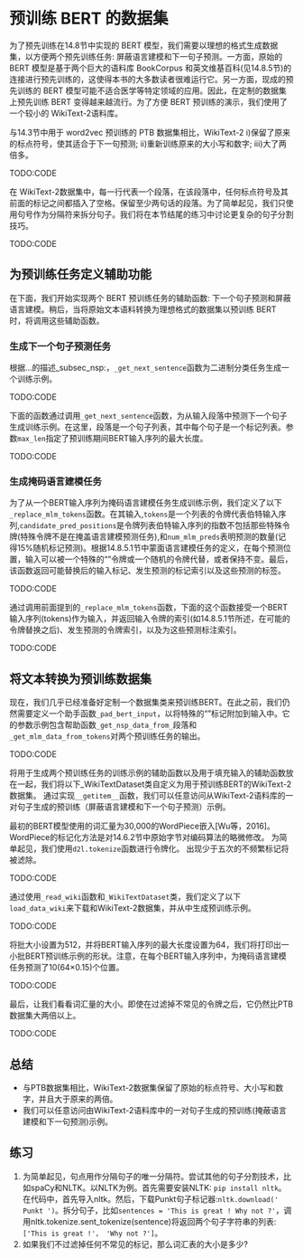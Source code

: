

<!--
 * @version:
 * @Author:  StevenJokess https://github.com/StevenJokess
 * @Date: 2020-08-15 14:33:14
 * @LastEditors:  StevenJokess https://github.com/StevenJokess
 * @LastEditTime: 2020-10-21 17:36:13
 * @Description:MT
 * @TODO::
 * @Reference:http://preview.d2l.ai/d2l-en/master/chapter_natural-language-processing-pretraining/bert-dataset.html
-->

# 预训练 BERT 的数据集

为了预先训练在14.8节中实现的 BERT 模型，我们需要以理想的格式生成数据集，以方便两个预先训练任务: 屏蔽语言建模和下一句子预测。一方面，原始的 BERT 模型是基于两个巨大的语料库 BookCorpus 和英文维基百科(见14.8.5节)的连接进行预先训练的，这使得本书的大多数读者很难运行它。另一方面，现成的预先训练的 BERT 模型可能不适合医学等特定领域的应用。因此，在定制的数据集上预先训练 BERT 变得越来越流行。为了方便 BERT 预训练的演示，我们使用了一个较小的 WikiText-2语料库。

与14.3节中用于 word2vec 预训练的 PTB 数据集相比，WikiText-2 i)保留了原来的标点符号，使其适合于下一句预测; ii)重新训练原来的大小写和数字; iii)大了两倍多。

TODO:CODE

在 WikiText-2数据集中，每一行代表一个段落，在该段落中，任何标点符号及其前面的标记之间都插入了空格。保留至少两句话的段落。为了简单起见，我们只使用句号作为分隔符来拆分句子。我们将在本节结尾的练习中讨论更复杂的句子分割技巧。

TODO:CODE

## 为预训练任务定义辅助功能

在下面，我们开始实现两个 BERT 预训练任务的辅助函数: 下一个句子预测和屏蔽语言建模。稍后，当将原始文本语料转换为理想格式的数据集以预训练 BERT 时，将调用这些辅助函数。

### 生成下一个句子预测任务

根据…的描述_subsec_nsp:，`_get_next_sentence`函数为二进制分类任务生成一个训练示例。

TODO:CODE

下面的函数通过调用`_get_next_sentence`函数，为从输入段落中预测下一个句子生成训练示例。在这里，段落是一个句子列表，其中每个句子是一个标记列表。参数`max_len`指定了预训练期间BERT输入序列的最大长度。

TODO:CODE

### 生成掩码语言建模任务

为了从一个BERT输入序列为掩码语言建模任务生成训练示例，我们定义了以下`_replace_mlm_tokens`函数。在其输入,`tokens`是一个列表的令牌代表伯特输入序列,`candidate_pred_positions`是令牌列表伯特输入序列的指数不包括那些特殊令牌(特殊令牌不是在掩盖语言建模预测任务),和`num_mlm_preds`表明预测的数量(记得15%随机标记预测)。根据14.8.5.1节中蒙面语言建模任务的定义，在每个预测位置，输入可以被一个特殊的“<mask>”令牌或一个随机的令牌代替，或者保持不变。最后，该函数返回可能替换后的输入标记、发生预测的标记索引以及这些预测的标签。

TODO:CODE

通过调用前面提到的`_replace_mlm_tokens`函数，下面的这个函数接受一个BERT输入序列(tokens)作为输入，并返回输入令牌的索引(如14.8.5.1节所述，在可能的令牌替换之后)、发生预测的令牌索引，以及为这些预测标注索引。

TODO:CODE

## 将文本转换为预训练数据集

现在，我们几乎已经准备好定制一个数据集类来预训练BERT。在此之前，我们仍然需要定义一个助手函数`_pad_bert_input`，以将特殊的“<pad>”标记附加到输入中。它的参数示例包含帮助函数`_get_nsp_data_from_`段落和`_get_mlm_data_from_tokens`对两个预训练任务的输出。

TODO:CODE

将用于生成两个预训练任务的训练示例的辅助函数以及用于填充输入的辅助函数放在一起，我们将以下_WikiTextDataset类自定义为用于预训练BERT的WikiText-2数据集。 通过实现`__getitem__`函数，我们可以任意访问从WikiText-2语料库的一对句子生成的预训练（屏蔽语言建模和下一个句子预测）示例。

最初的BERT模型使用的词汇量为30,000的WordPiece嵌入[Wu等，2016]。 WordPiece的标记化方法是对14.6.2节中原始字节对编码算法的略微修改。 为简单起见，我们使用`d2l.tokenize`函数进行令牌化。 出现少于五次的不频繁标记将被滤除。

TODO:CODE

通过使用`_read_wiki`函数和`_WikiTextDataset`类，我们定义了以下`load_data_wiki`来下载和WikiText-2数据集，并从中生成预训练示例。

TODO:CODE

将批大小设置为512，并将BERT输入序列的最大长度设置为64，我们将打印出一小批BERT预训练示例的形状。注意，在每个BERT输入序列中，为掩码语言建模任务预测了10(64×0.15)个位置。

TODO:CODE

最后，让我们看看词汇量的大小。即使在过滤掉不常见的令牌之后，它仍然比PTB数据集大两倍以上。

TODO:CODE

## 总结

* 与PTB数据集相比，WikiText-2数据集保留了原始的标点符号、大小写和数字，并且大于原来的两倍。
* 我们可以任意访问由WikiText-2语料库中的一对句子生成的预训练(掩蔽语言建模和下一句预测)示例。

## 练习

1. 为简单起见，句点用作分隔句子的唯一分隔符。尝试其他的句子分割技术，比如spaCy和NLTK。以NLTK为例。首先需要安装NLTK: `pip install nltk`。在代码中，首先导入nltk。然后，下载Punkt句子标记器:`nltk.download(' Punkt ')`。拆分句子，比如`sentences = 'This is great ! Why not ?'`，调用nltk.tokenize.sent_tokenize(sentence)将返回两个句子字符串的列表:`['This is great !'， 'Why not ?']`。
1. 如果我们不过滤掉任何不常见的标记，那么词汇表的大小是多少?
